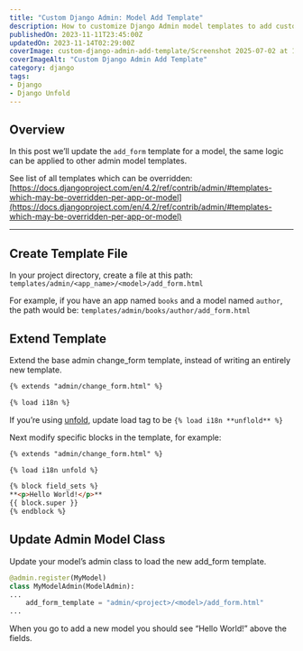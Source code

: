 ```yaml
---
title: "Custom Django Admin: Model Add Template"
description: How to customize Django Admin model templates to add custom content.
publishedOn: 2023-11-11T23:45:00Z
updatedOn: 2023-11-14T02:29:00Z
coverImage: custom-django-admin-add-template/Screenshot 2025-07-02 at 17.42.10.png
coverImageAlt: "Custom Django Admin Add Template"
category: django
tags:
- Django
- Django Unfold
---
```


## Overview

In this post we’ll update the `add_form` template for a model, the same logic can be applied to other admin model templates.

See list of all templates which can be overridden:
[https://docs.djangoproject.com/en/4.2/ref/contrib/admin/#templates-which-may-be-overridden-per-app-or-model](https://docs.djangoproject.com/en/4.2/ref/contrib/admin/#templates-which-may-be-overridden-per-app-or-model)

---


## Create Template File

In your project directory, create a file at this path: `templates/admin/<app_name>/<model>/add_form.html`

For example, if you have an app named `books` and a model named `author`, the path would be: `templates/admin/books/author/add_form.html`


## Extend Template

Extend the base admin change_form template, instead of writing an entirely new template.

```html
{% extends "admin/change_form.html" %}

{% load i18n %}
```

If you’re using [unfold](https://unfoldadmin.com/), update load tag to be `{% load i18n **unflold** %}`

Next modify specific blocks in the template, for example:

```html
{% extends "admin/change_form.html" %}

{% load i18n unfold %}

{% block field_sets %}
**<p>Hello World!</p>**
{{ block.super }}
{% endblock %}
```


## Update Admin Model Class

Update your model’s admin class to load the new add_form template.

```python
@admin.register(MyModel)
class MyModelAdmin(ModelAdmin):
...
    add_form_template = "admin/<project>/<model>/add_form.html"
...
```

When you go to add a new model you should see “Hello World!” above the fields.
